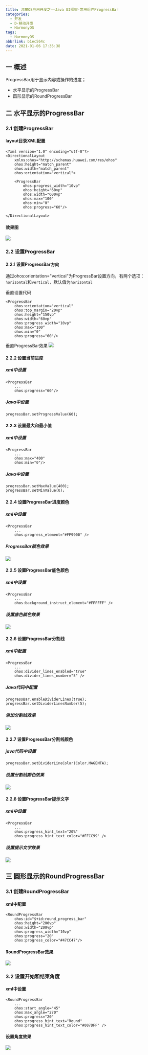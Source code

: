 ```yaml
---
title: 鸿蒙OS应用开发之——Java UI框架-常用组件ProgressBar
categories:
  - 开发
  - D-移动开发
  - HarmonyOS
tags:
  - HarmonyOS
abbrlink: b1ec564c
date: 2021-01-06 17:35:38
---
```

## 一 概述

ProgressBar用于显示内容或操作的进度；

* 水平显示的ProgressBar
* 圆形显示的RoundProgressBar

<!--more-->

## 二 水平显示的ProgressBar

### 2.1 创建ProgressBar

#### layout目录XML配置

```
<?xml version="1.0" encoding="utf-8"?>
<DirectionalLayout
    xmlns:ohos="http://schemas.huawei.com/res/ohos"
    ohos:height="match_parent"
    ohos:width="match_parent"
    ohos:orientation="vertical">

    <ProgressBar
        ohos:progress_width="10vp"
        ohos:height="60vp"
        ohos:width="600vp"
        ohos:max="100"
        ohos:min="0"
        ohos:progress="60"/>

</DirectionalLayout>
```

#### 效果图

![][1]

### 2.2 设置ProgressBar

#### 2.2.1 设置ProgressBar方向

通过ohos:orientation="vertical"为ProgressBar设置方向，有两个选项：`horizontal`和`vertical`，默认值为`horizontal`

垂直设置代码

```
<ProgressBar
    ohos:orientation="vertical"
    ohos:top_margin="20vp"
    ohos:height="150vp"
    ohos:width="60vp"
    ohos:progress_width="10vp"
    ohos:max="100"
    ohos:min="0"
    ohos:progress="60"/>
```

垂直ProgressBar效果
![][2]

#### 2.2.2 设置当前进度

##### xml中设置

```
<ProgressBar
    ...
    ohos:progress="60"/>
```

##### Java中设置

```
progressBar.setProgressValue(60);
```

#### 2.2.3 设置最大和最小值

##### xml中设置

```
<ProgressBar
    ...
    ohos:max="400"
    ohos:min="0"/>
```

##### Java中设置

```
progressBar.setMaxValue(400);
progressBar.setMinValue(0);
```

#### 2.2.4 设置ProgressBar进度颜色

##### xml中设置

```
<ProgressBar
    ...
    ohos:progress_element="#FF9900" />
```

##### ProgressBar颜色效果
![][3]

#### 2.2.5 设置ProgressBar底色颜色

##### xml中设置

```
<ProgressBar
    ...
    ohos:background_instruct_element="#FFFFFF" />
```
##### 设置底色颜色效果

![][4]

#### 2.2.6 设置ProgressBar分割线

##### xml中配置

```
<ProgressBar
    ...
    ohos:divider_lines_enabled="true"
    ohos:divider_lines_number="5" />
```

##### Java代码中配置

```
progressBar.enableDividerLines(true);
progressBar.setDividerLinesNumber(5);
```

##### 添加分割线效果
![][5]

#### 2.2.7 设置ProgressBar分割线颜色

##### java代码中设置

```
progressBar.setDividerLineColor(Color.MAGENTA);
```

##### 设置分割线颜色效果
![][6]

#### 2.2.8 设置ProgressBar提示文字

##### xml中设置

```
<ProgressBar
    ...
    ohos:progress_hint_text="20%"
    ohos:progress_hint_text_color="#FFCC99" />
```

##### 设置提示文字效果
![][7]

## 三 圆形显示的RoundProgressBar

### 3.1 创建RoundProgressBar

#### xml中配置

```
<RoundProgressBar
    ohos:id="$+id:round_progress_bar"
    ohos:height="200vp"
    ohos:width="200vp"
    ohos:progress_width="10vp"
    ohos:progress="20"
    ohos:progress_color="#47CC47"/>
```
#### RoundProgressBar效果

![][8]

### 3.2 设置开始和结束角度

#### xml中设置

```
<RoundProgressBar
    ...
    ohos:start_angle="45"
    ohos:max_angle="270"
    ohos:progress="20"
    ohos:progress_hint_text="Round"
    ohos:progress_hint_text_color="#007DFF" />
```
#### 设置角度效果
![][9]


[1]:https://jsd.onmicrosoft.cn/gh/PGzxc/CDN/blog-hmos/hmos-progressbar-default.gif
[2]:https://jsd.onmicrosoft.cn/gh/PGzxc/CDN/blog-hmos/hmos-progressbar-vertical.gif
[3]:https://jsd.onmicrosoft.cn/gh/PGzxc/CDN/blog-hmos/hmos-progressbar-progress-element.gif
[4]:https://jsd.onmicrosoft.cn/gh/PGzxc/CDN/blog-hmos/hmos-progressbar-background-element.gif
[5]:https://jsd.onmicrosoft.cn/gh/PGzxc/CDN/blog-hmos/hmos-progressbar-divider.gif
[6]:https://jsd.onmicrosoft.cn/gh/PGzxc/CDN/blog-hmos/hmos-progressbar-divider-color.gif
[7]:https://jsd.onmicrosoft.cn/gh/PGzxc/CDN/blog-hmos/hmos-progressbar-progress-text.gif
[8]:https://jsd.onmicrosoft.cn/gh/PGzxc/CDN/blog-hmos/hmos-roundprogressbar-default.gif
[9]:https://jsd.onmicrosoft.cn/gh/PGzxc/CDN/blog-hmos/hmos-roundprogressbar-min-max.gif